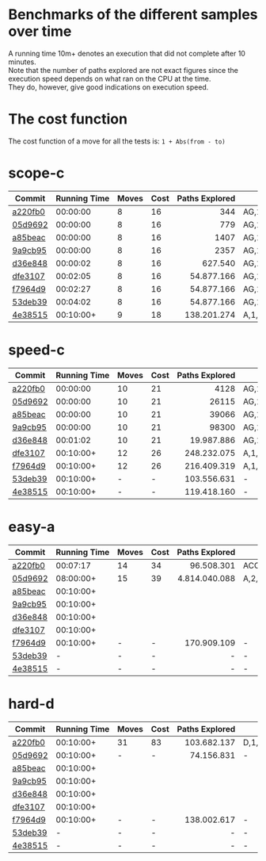 ﻿# Benchmarks of the different samples over time
A running time 10m+ denotes an execution that did not complete after 10 minutes.  
Note that the number of paths explored are not exact figures since the execution speed depends on what ran on the CPU at the time.  
They do, however, give good indications on execution speed.  

# The cost function
The cost function of a move for all the tests is: `1 + Abs(from - to)`

# scope-c
| Commit | Running&nbsp;Time | Moves | Cost | Paths&nbsp;Explored | Solution |
|--------|-------------------|-------|------|--------------------:|----------|
|[a220fb0](https://github.com/Guillaume-Docquier/trains/commit/a220fb096bfd808ac96dbf479baa462d01d06d54)|00:00:00|8|16|344|AG,1,2;C,1,0;AGD,2,1;CA,2,1;DC,3,2;D,2,3;CC,2,1;CCC,1,0|
|[05d9692](https://github.com/Guillaume-Docquier/trains/commit/05d96929057da4e9431f275ded44df76b4a069ad)|00:00:00|8|16|779|AG,1,2;C,1,0;AGD,2,1;CA,2,1;DC,3,2;D,2,3;CC,2,1;CCC,1,0|
|[a85beac](https://github.com/Guillaume-Docquier/trains/commit/a85beacb22799438f6aa498255c8482bbe330e46)|00:00:00|8|16|1407|AG,1,2;C,1,0;AGD,2,1;CA,2,1;DC,3,2;D,2,3;CC,2,1;CCC,1,0|
|[9a9cb95](https://github.com/Guillaume-Docquier/trains/commit/9a9cb95d49e3c02ff6ec0aa410686f16d2d2f370)|00:00:00|8|16|2357|AG,1,2;C,1,0;AGD,2,1;CA,2,1;DC,3,2;D,2,3;CC,2,1;CCC,1,0|
|[d36e848](https://github.com/Guillaume-Docquier/trains/commit/d36e84858c07b6bfa1f6ba574604eedd40b3052c)|00:00:02|8|16|627.540|AG,1,2;C,1,0;AGD,2,1;CA,2,1;DC,3,2;D,2,3;CC,2,1;CCC,1,0|
|[dfe3107](https://github.com/Guillaume-Docquier/trains/commit/dfe31079048f41b877707492fcf33d504c494529)|00:02:05|8|16|54.877.166|AG,1,2;C,1,0;AGD,2,1;CA,2,1;DC,3,2;D,2,3;CC,2,1;CCC,1,0|
|[f7964d9](https://github.com/Guillaume-Docquier/trains/commit/f7964d9a1f19dc05d1c3c6cfd8a96703614ba310)|00:02:27|8|16|54.877.166|AG,1,2;C,1,0;AGD,2,1;CA,2,1;DC,3,2;D,2,3;CC,2,1;CCC,1,0|
|[53deb39](https://github.com/Guillaume-Docquier/trains/commit/53deb39f9433c2bf6a989d448342b66c939b90d1)|00:04:02|8|16|54.877.166|AG,1,2;C,1,0;AGD,2,1;CA,2,1;DC,3,2;D,2,3;CC,2,1;CCC,1,0|
|[4e38515](https://github.com/Guillaume-Docquier/trains/commit/4e38515c1960cdc8c52431ede1f4d8cbfe9f161d)|00:10:00+|9|18|138.201.274|A,1,2;G,1,2;C,1,0;GAD,2,1;CA,2,1;DC,3,2;D,2,3;CC,2,1;CCC,1,0|

# speed-c
| Commit | Running&nbsp;Time | Moves | Cost | Paths&nbsp;Explored | Solution |
|--------|-------------------|-------|------|--------------------:|----------|
|[a220fb0](https://github.com/Guillaume-Docquier/trains/commit/a220fb096bfd808ac96dbf479baa462d01d06d54)|00:00:00|10|21|4128|AG,1,2;C,1,0;AGD,2,1;CA,2,1;C,1,0;BC,3,2;B,2,1;DC,3,2;D,2,1;CCC,2,0|
|[05d9692](https://github.com/Guillaume-Docquier/trains/commit/05d96929057da4e9431f275ded44df76b4a069ad)|00:00:00|10|21|26115|AG,1,2;C,1,0;AGD,2,1;CA,2,1;C,1,0;BC,3,2;B,2,1;DC,3,2;D,2,1;CCC,2,0|
|[a85beac](https://github.com/Guillaume-Docquier/trains/commit/a85beacb22799438f6aa498255c8482bbe330e46)|00:00:00|10|21|39066|AG,1,2;C,1,0;AGD,2,1;CA,2,1;C,1,0;BC,3,2;B,2,1;DC,3,2;D,2,1;CCC,2,0|
|[9a9cb95](https://github.com/Guillaume-Docquier/trains/commit/9a9cb95d49e3c02ff6ec0aa410686f16d2d2f370)|00:00:00|10|21|98300|AG,1,2;C,1,0;AGD,2,1;CA,2,1;C,1,0;BC,3,2;B,2,1;DC,3,2;D,2,1;CCC,2,0|
|[d36e848](https://github.com/Guillaume-Docquier/trains/commit/d36e84858c07b6bfa1f6ba574604eedd40b3052c)|00:01:02|10|21|19.987.886|AG,1,2;C,1,0;AGD,2,1;CA,2,1;C,1,0;BC,3,2;B,2,1;DC,3,2;D,2,1;CCC,2,0|
|[dfe3107](https://github.com/Guillaume-Docquier/trains/commit/dfe31079048f41b877707492fcf33d504c494529)|00:10:00+|12|26|248.232.075|A,1,2;G,1,2;C,1,0;A,1,3;GAD,2,1;CA,2,1;C,1,0;ABC,3,2;AB,2,1;DC,3,2;D,2,1;CCC,2,0|
|[f7964d9](https://github.com/Guillaume-Docquier/trains/commit/f7964d9a1f19dc05d1c3c6cfd8a96703614ba310)|00:10:00+|12|26|216.409.319|A,1,2;G,1,2;C,1,0;A,1,3;GAD,2,1;CA,2,1;C,1,0;ABC,3,2;AB,2,1;DC,3,2;D,2,1;CCC,2,0|
|[53deb39](https://github.com/Guillaume-Docquier/trains/commit/53deb39f9433c2bf6a989d448342b66c939b90d1)|00:10:00+|-|-|103.556.631|-|
|[4e38515](https://github.com/Guillaume-Docquier/trains/commit/4e38515c1960cdc8c52431ede1f4d8cbfe9f161d)|00:10:00+|-|-|119.418.160|-|

# easy-a
| Commit | Running&nbsp;Time | Moves | Cost | Paths&nbsp;Explored | Solution |
|--------|-------------------|-------|------|--------------------:|----------|
|[a220fb0](https://github.com/Guillaume-Docquier/trains/commit/a220fb096bfd808ac96dbf479baa462d01d06d54)|00:07:17|14|34|96.508.301|ACC,2,1;AA,5,2;AAA,2,0;CDG,3,2;ADG,3,2;A,3,2;AA,2,1;AAA,1,0;DGD,4,3;DG,5,4;DGG,4,3;A,6,5;AA,5,4;AAA,4,0|
|[05d9692](https://github.com/Guillaume-Docquier/trains/commit/05d96929057da4e9431f275ded44df76b4a069ad)|08:00:00+|15|39|4.814.040.088|A,2,0;C,2,1;C,2,1;A,2,0;CDG,3,2;ADG,3,1;A,1,0;AA,5,3;AAA,3,0;DGD,4,3;DG,5,4;DGG,4,3;A,6,5;AA,5,4;AAA,4,0|
|[a85beac](https://github.com/Guillaume-Docquier/trains/commit/a85beacb22799438f6aa498255c8482bbe330e46)|00:10:00+|||||
|[9a9cb95](https://github.com/Guillaume-Docquier/trains/commit/9a9cb95d49e3c02ff6ec0aa410686f16d2d2f370)|00:10:00+|||||
|[d36e848](https://github.com/Guillaume-Docquier/trains/commit/d36e84858c07b6bfa1f6ba574604eedd40b3052c)|00:10:00+|||||
|[dfe3107](https://github.com/Guillaume-Docquier/trains/commit/dfe31079048f41b877707492fcf33d504c494529)|00:10:00+|||||
|[f7964d9](https://github.com/Guillaume-Docquier/trains/commit/f7964d9a1f19dc05d1c3c6cfd8a96703614ba310)|00:10:00+|-|-|170.909.109|-|
|[53deb39](https://github.com/Guillaume-Docquier/trains/commit/53deb39f9433c2bf6a989d448342b66c939b90d1)|-|-|-|-|-|
|[4e38515](https://github.com/Guillaume-Docquier/trains/commit/4e38515c1960cdc8c52431ede1f4d8cbfe9f161d)|-|-|-|-|-|

# hard-d
| Commit | Running&nbsp;Time | Moves | Cost | Paths&nbsp;Explored | Solution |
|--------|-------------------|-------|------|--------------------:|----------|
|[a220fb0](https://github.com/Guillaume-Docquier/trains/commit/a220fb096bfd808ac96dbf479baa462d01d06d54)|00:10:00+|31|83|103.682.137|D,1,0;G,1,2;C,1,5;D,1,0;GAC,2,1;CAC,2,1;DG,4,2;CD,3,2;GA,3,2;D,4,3;GAD,4,3;GAC,2,4;GA,3,4;DDD,3,0;GAD,3,2;GA,2,3;DDD,2,0;GCG,2,3;D,2,0;CAA,5,2;DGA,5,2;DCG,5,3;D,3,2;D,5,2;DDD,2,0;ACG,6,5;DCG,6,5;D,6,5;EGD,6,5;EG,5,6;DDD,5,0|
|[05d9692](https://github.com/Guillaume-Docquier/trains/commit/05d96929057da4e9431f275ded44df76b4a069ad)|00:10:00+|-|-|74.156.831|-|
|[a85beac](https://github.com/Guillaume-Docquier/trains/commit/a85beacb22799438f6aa498255c8482bbe330e46)|00:10:00+|||||
|[9a9cb95](https://github.com/Guillaume-Docquier/trains/commit/9a9cb95d49e3c02ff6ec0aa410686f16d2d2f370)|00:10:00+|||||
|[d36e848](https://github.com/Guillaume-Docquier/trains/commit/d36e84858c07b6bfa1f6ba574604eedd40b3052c)|00:10:00+|||||
|[dfe3107](https://github.com/Guillaume-Docquier/trains/commit/dfe31079048f41b877707492fcf33d504c494529)|00:10:00+|||||
|[f7964d9](https://github.com/Guillaume-Docquier/trains/commit/f7964d9a1f19dc05d1c3c6cfd8a96703614ba310)|00:10:00+|-|-|138.002.617|-|
|[53deb39](https://github.com/Guillaume-Docquier/trains/commit/53deb39f9433c2bf6a989d448342b66c939b90d1)|-|-|-|-|-|
|[4e38515](https://github.com/Guillaume-Docquier/trains/commit/4e38515c1960cdc8c52431ede1f4d8cbfe9f161d)|-|-|-|-|-|
